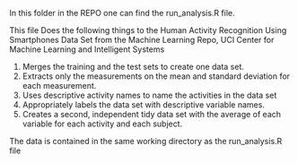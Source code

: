 In this folder in the REPO one can find the run_analysis.R file.

This file Does the following things to the Human Activity Recognition Using Smartphones Data Set from the Machine Learning Repo, UCI Center for Machine Learning and Intelligent Systems


1. Merges the training and the test sets to create one data set.
2. Extracts only the measurements on the mean and standard deviation for each measurement. 
3. Uses descriptive activity names to name the activities in the data set
4. Appropriately labels the data set with descriptive variable names. 
5. Creates a second, independent tidy data set with the average of each variable for each activity and each subject.

The data is contained in the same working directory as the run_analysis.R file
